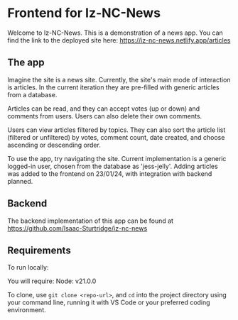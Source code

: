 # Frontend for Iz-NC-News

Welcome to Iz-NC-News. This is a demonstration of a news app. You can find the link to the deployed site here: 
https://iz-nc-news.netlify.app/articles

## The app

Imagine the site is a news site. Currently, the site's main mode of interaction is articles. In the current iteration they are pre-filled with generic articles from a database.

Articles can be read, and they can accept votes (up or down) and comments from users. Users can also delete their own comments.

Users can view articles filtered by topics. They can also sort the article list (filtered or unfiltered) by votes, comment count, date created, and choose ascending or descending order.

To use the app, try navigating the site. Current implementation is a generic logged-in user, chosen from the database as 'jess-jelly'. Adding articles was added to the frontend on 23/01/24, with integration with backend planned.

## Backend

The backend implementation of this app can be found at https://github.com/Isaac-Sturtridge/iz-nc-news

## Requirements

To run locally:

You will require:
Node: v21.0.0

To clone, use `git clone <repo-url>`, and `cd` into the project directory using your command line, running it with VS Code or your preferred coding environment.